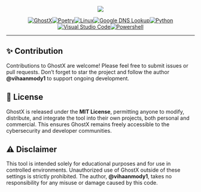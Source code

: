 <!-- logo -->
<p align="center">
  <img src="https://i.ibb.co/TMZXgQGQ/image.png">
</p>

<p align="center">
  <a href="https://github.com/vihaanmody1/GhostX" target="_blank"><img alt="GhostX" src="https://img.shields.io/badge/ghostX-000?style=for-the-badge&logo=github&logoColor=%23F7DF1E"></a><a href="https://python-poetry.org/" target="_blank"><img alt="Poetry" src="https://img.shields.io/badge/Poetry-%233B82F6.svg?style=for-the-badge&logo=poetry&logoColor=0B3D8D"></a><a href="https://python-poetry.org/docs/#system-requirements" target="_blank"><img alt="Linux" src="https://img.shields.io/badge/Linux-000?style=for-the-badge&logo=linux&logoColor=%23F7DF1E"></a><a href="https://dns.google/" target="_blank"><img alt="Google DNS Lookup" src="https://img.shields.io/badge/google-4285F4?style=for-the-badge&logo=google&logoColor=white"></a><a href="https://www.python.org/" target="_blank"><img alt="Python" src="https://img.shields.io/badge/python-000?style=for-the-badge&logo=python&logoColor=ffdd54"></a><a href="https://code.visualstudio.com/" target="_blank"><img alt="Visual Studio Code" src="https://img.shields.io/badge/VSCode-%233B82F6.svg?style=for-the-badge&logo=git&logoColor=white"></a><a href="https://learn.microsoft.com/powershell/" target="_blank"><img alt="Powershell" src="https://img.shields.io/badge/Powershell-000.svg?style=for-the-badge&logo=gnu-bash&logoColor=%23F7DF1E"></a>
</p>
<hr>

## ✨ Contribution
<p>Contributions to GhostX are welcome! Please feel free to submit issues or pull requests. Don’t forget to star the project and follow the author <strong>@vihaanmody1</strong> to support ongoing development.</p>

## 📜 License

<p>GhostX is released under the <strong>MIT License</strong>, permitting anyone to modify, distribute, and integrate the tool into their own projects, both personal and commercial. This ensures GhostX remains freely accessible to the cybersecurity and developer communities.</p>

## ⚠️ Disclaimer

<p>This tool is intended solely for educational purposes and for use in controlled environments. Unauthorized use of GhostX outside of these settings is strictly prohibited. The author, <strong>@vihaanmody1</strong>, takes no responsibility for any misuse or damage caused by this code.</p>
